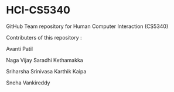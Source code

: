 # HCI-CS5340
GitHub Team repository for Human Computer Interaction (CS5340)

Contributers of this repository :



Avanti Patil

Naga Vijay Saradhi Kethamakka

Sriharsha Srinivasa Karthik Kaipa

Sneha Vankireddy
